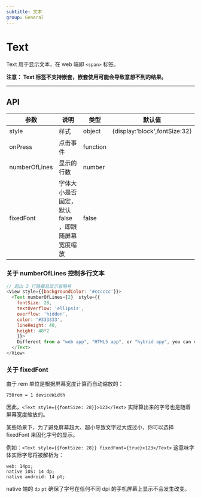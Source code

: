```yaml
---
subtitle: 文本
group: General
---
```


# Text

Text 用于显示文本，在 web 端即 `<span>` 标签。

**注意： Text 标签不支持嵌套，嵌套使用可能会导致意想不到的结果。**

---


## API

参数 | 说明 | 类型 | 默认值
-----|-----|-----|-----
style | 样式 | object|{display:'block',fontSize:32}
onPress | 点击事件 | function
numberOfLines| 显示的行数|number
fixedFont|字体大小是否固定，默认 false ，即跟随屏幕宽度缩放|false

### 关于 numberOfLines 控制多行文本

```js
// 超出 2 行隐藏且显示省略号
<View style={{backgroundColor: '#cccccc'}}>
  <Text numberOfLines={2}  style={{
    fontSize: 28,
    textOverflow: 'ellipsis',
    overflow: 'hidden',
    color: '#333333',
    lineHeight: 48,
    height: 48*2
    }}>
    Different from a "web app", "HTML5 app", or "hybrid app", you can use Weex to build a real mobile app.
  </Text>
</View>
```

### 关于 fixedFont

由于 rem 单位是根据屏幕宽度计算而自动缩放的：

```
750rem = 1 deviceWidth
```

因此，`<Text style={{fontSize: 28}}>123</Text>` 实际算出来的字号也是随着屏幕宽度缩放的。

某些场景下，为了避免屏幕超大、超小导致文字过大或过小，你可以选择 fixedFont 来固化字号的显示。

例如：`<Text style={{fontSize: 28}} fixedFont={true}>123</Text>` 这意味字体实际字号将被解析为：

````
web: 14px;
native iOS: 14 dp;
native android: 14 pt;
````

native 端的 `dp` `pt` 确保了字号在任何不同 dpi 的手机屏幕上显示不会发生改变。
